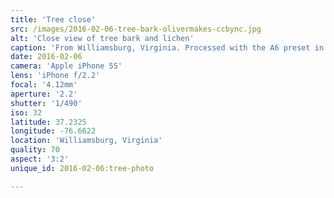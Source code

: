 ```yaml
---
title: 'Tree close'
src: /images/2016-02-06-tree-bark-olivermakes-ccbync.jpg
alt: 'Close view of tree bark and lichen'
caption: 'From Williamsburg, Virginia. Processed with the A6 preset in [VSCO Cam](http://vsco.co/vscocam) for iOS.'
date: 2016-02-06
camera: 'Apple iPhone 5S'
lens: 'iPhone f/2.2'
focal: '4.12mm'
aperture: '2.2'
shutter: '1/490'
iso: 32
latitude: 37.2325
longitude: -76.6622
location: 'Williamsburg, Virginia'
quality: 70
aspect: '3:2'
unique_id: 2016-02-06:tree-photo

---
```

